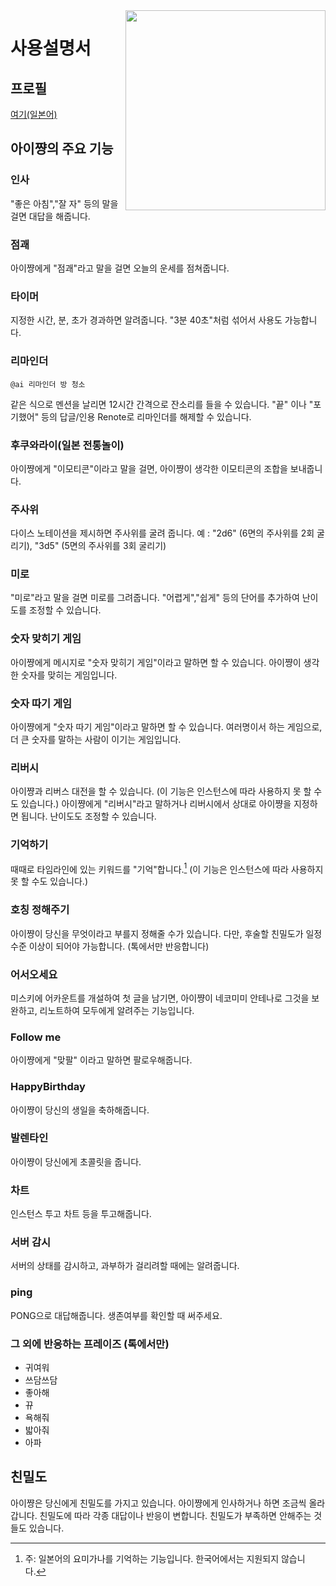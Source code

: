<img src="https://github.com/syuilo/ai/blob/master/ai.png?raw=true" align="right" height="320px"/>

# 사용설명서

## 프로필
[여기(일본어)](https://xn--931a.moe/)

## 아이쨩의 주요 기능
### 인사
"좋은 아침","잘 자" 등의 말을 걸면 대답을 해줍니다.

### 점괘
아이쨩에게 "점괘"라고 말을 걸면 오늘의 운세를 점쳐줍니다.

### 타이머
지정한 시간, 분, 초가 경과하면 알려줍니다. "3분 40초"처럼 섞어서 사용도 가능합니다.

### 리마인더
```
@ai 리마인더 방 청소
```
같은 식으로 멘션을 날리면 12시간 간격으로 잔소리를 들을 수 있습니다. "끝" 이나 "포기했어" 등의 답글/인용 Renote로 리마인더를 해제할 수 있습니다.

### 후쿠와라이(일본 전통놀이)
아이쨩에게 "이모티콘"이라고 말을 걸면, 아이쨩이 생각한 이모티콘의 조합을 보내줍니다.

### 주사위
다이스 노테이션을 제시하면 주사위를 굴려 줍니다.
예 : "2d6" (6면의 주사위를 2회 굴리기), "3d5" (5면의 주사위를 3회 굴리기)

### 미로
"미로"라고 말을 걸면 미로를 그려줍니다. "어렵게","쉽게" 등의 단어를 추가하여 난이도를 조정할 수 있습니다.

### 숫자 맞히기 게임
아이쨩에게 메시지로 "숫자 맞히기 게임"이라고 말하면 할 수 있습니다.
아이쨩이 생각한 숫자를 맞히는 게임입니다.

### 숫자 따기 게임
아이쨩에게 "숫자 따기 게임"이라고 말하면 할 수 있습니다.
여러명이서 하는 게임으로, 더 큰 숫자를 말하는 사람이 이기는 게임입니다.

### 리버시
아이쨩과 리버스 대전을 할 수 있습니다. (이 기능은 인스턴스에 따라 사용하지 못 할 수도 있습니다.)
아이쨩에게 "리버시"라고 말하거나 리버시에서 상대로 아이쨩을 지정하면 됩니다.
난이도도 조정할 수 있습니다.

### 기억하기
때때로 타임라인에 있는 키워드를 "기억"합니다.[^1]
(이 기능은 인스턴스에 따라 사용하지 못 할 수도 있습니다.)

[^1]: 주: 일본어의 요미가나를 기억하는 기능입니다. 한국어에서는 지원되지 않습니다.

### 호칭 정해주기
아이쨩이 당신을 무엇이라고 부를지 정해줄 수가 있습니다.
다만, 후술할 친밀도가 일정 수준 이상이 되어야 가능합니다.
(톡에서만 반응합니다)

### 어서오세요
미스키에 어카운트를 개설하여 첫 글을 남기면, 아이쨩이 네코미미 안테나로 그것을 보완하고, 리노트하여 모두에게 알려주는 기능입니다.

### Follow me
아이쨩에게 "맞팔" 이라고 말하면 팔로우해줍니다.

### HappyBirthday
아이쨩이 당신의 생일을 축하해줍니다.

### 발렌타인
아이쨩이 당신에게 초콜릿을 줍니다.

### 차트
인스턴스 투고 차트 등을 투고해줍니다.

### 서버 감시
서버의 상태를 감시하고, 과부하가 걸리려할 때에는 알려줍니다.

### ping
PONG으로 대답해줍니다. 생존여부를 확인할 때 써주세요.

### 그 외에 반응하는 프레이즈 (톡에서만)
* 귀여워
* 쓰담쓰담
* 좋아해
* 뀨
* 욕해줘
* 밟아줘
* 아파

## 친밀도
아이쨩은 당신에게 친밀도를 가지고 있습니다.
아이쨩에게 인사하거나 하면 조금씩 올라갑니다.
친밀도에 따라 각종 대답이나 반응이 변합니다. 친밀도가 부족하면 안해주는 것들도 있습니다.
